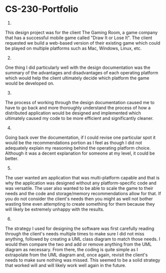 # CS-230-Portfolio

1.
This design project was for the client The Gaming Room, a game company that has a successful mobile game called "Draw It or Lose      It". The client requested we build a web-based version of their existing game which could be played on multiple platforms such as Mac, Windows, Linux, etc. 

2.
One thing I did particularly well with the design documentation was the summary of the advantages and disadvantages of each operating platform which would help the client ultimately decide which platform the game would be developed on. 

3.
The process of working through the design documentation caused me to have to go back and more thoroughly understand the process of how a distributed application would be designed and implemented which ultimately caused my code to be more efficient and significantly cleaner.

4.
Going back over the documentation, if I could revise one particular spot it would be the recommendations portion as I feel as though I did not adequately explain my reasoning behind the operating platform choice. Although it was a decent explanation for someone at my level, it could be better. 

5.
The user wanted am application that was multi-platform capable and that is why the application was designed without any platform-specific code and was versatile. The user also wanted to be able to scale the game to their needs and the code and storage/memory recommendations allow for that. If you do not consider the client's needs then you might as well not bother wasting time even attempting to create something for them because they will likely be extremely unhappy with the results.

6.
The strategy I used for designing the software was first carefully reading through the client's needs multiple times to make sure I did not miss anything, followed by creating a UML class diagram to match those needs. I would then compare the two and add or remove anything from the UML diagram as necessary. From there, the coding is quite simple as I extrapolate from the UML diagram and, once again, revisit the client's needs to make sure nothing was missed. This seemed to be a solid strategy that worked will and will likely work well again in the future. 

